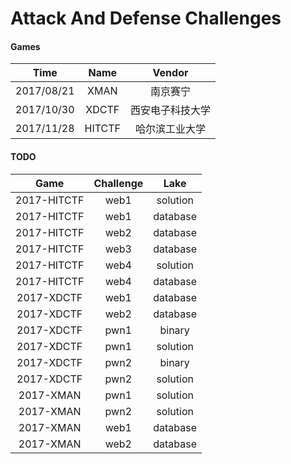 # Attack And Defense Challenges


#### Games

|Time|Name|Vendor|
|:-:|:-:|:-:|
|2017/08/21|XMAN|南京赛宁|
|2017/10/30|XDCTF|西安电子科技大学|
|2017/11/28|HITCTF|哈尔滨工业大学|

#### TODO

|Game|Challenge|Lake|
|:-:|:-:|:-:|
|2017-HITCTF|web1|solution|
|2017-HITCTF|web1|database|
|2017-HITCTF|web2|database|
|2017-HITCTF|web3|database|
|2017-HITCTF|web4|solution|
|2017-HITCTF|web4|database|
|2017-XDCTF|web1|database|
|2017-XDCTF|web2|database|
|2017-XDCTF|pwn1|binary|
|2017-XDCTF|pwn1|solution|
|2017-XDCTF|pwn2|binary|
|2017-XDCTF|pwn2|solution|
|2017-XMAN|pwn1|solution|
|2017-XMAN|pwn2|solution|
|2017-XMAN|web1|database|
|2017-XMAN|web2|database|

